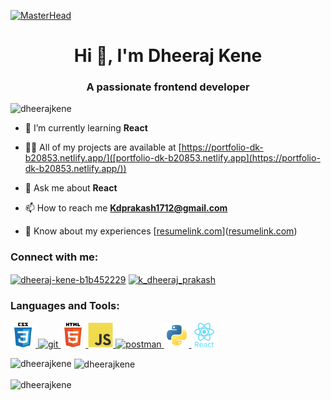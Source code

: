 [![MasterHead](https://images.search.yahoo.com/search/images;_ylt=Awrjedcl6KxlElQ4xjuJzbkF;_ylu=c2VjA3NlYXJjaARzbGsDYnV0dG9u;_ylc=X1MDOTYwNjI4NTcEX3IDMgRmcgNtY2FmZWUEZnIyA3A6cyx2OmksbTpzYi10b3AEZ3ByaWQDclBZS3lwcktRc0t4QVo4Z2Q0c3NXQQRuX3JzbHQDMARuX3N1Z2cDMARvcmlnaW4DaW1hZ2VzLnNlYXJjaC55YWhvby5jb20EcG9zAzAEcHFzdHIDBHBxc3RybAMwBHFzdHJsAzQ1BHF1ZXJ5A2FuaW1hdGVkJTIwZnJvbnRlbmQlMjBkZXZlbG9wZXIlMjBpbWFnZXMlMjBmb3IlMjBiYW5uZXIEdF9zdG1wAzE3MDU4MzA1MTM-?p=animated+frontend+developer+images+for+banner&fr=mcafee&fr2=p%3As%2Cv%3Ai%2Cm%3Asb-top&ei=UTF-8&x=wrt&type=E211US714G0#id=52&iurl=https%3A%2F%2Fplopdo.com%2Fwp-content%2Fuploads%2F2021%2F07%2FScreenshot-1-1210x642.png%3Fcrop%3D1&action=click)](http://dheerajkene.io)

<h1 align="center">Hi 👋, I'm Dheeraj Kene</h1>
<h3 align="center">A passionate frontend developer</h3>
<img align="right" width="400" src="https://cdn.dribbble.com/users/1162077/screenshots/3848914/programmer.gif" alt=""/>

<p align="left"> <img src="https://komarev.com/ghpvc/?username=dheerajkene&label=Profile%20views&color=0e75b6&style=flat" alt="dheerajkene" /> </p>

- 🌱 I’m currently learning **React**

- 👨‍💻 All of my projects are available at [https://portfolio-dk-b20853.netlify.app/]([portfolio-dk-b20853.netlify.app](https://portfolio-dk-b20853.netlify.app/))

- 💬 Ask me about **React**

- 📫 How to reach me **Kdprakash1712@gmail.com**

- 📄 Know about my experiences [[resumelink.com](https://drive.google.com/file/d/1TO-XG6pOlJzRCETxHp4V-METchxhFoRd/view?usp=sharing)]([resumelink.com](https://drive.google.com/file/d/1TO-XG6pOlJzRCETxHp4V-METchxhFoRd/view?usp=sharing))

<h3 align="left">Connect with me:</h3>
<p align="left">
<a href="https://linkedin.com/in/dheeraj-kene-b1b452229" target="blank"><img align="center" src="https://raw.githubusercontent.com/rahuldkjain/github-profile-readme-generator/master/src/images/icons/Social/linked-in-alt.svg" alt="dheeraj-kene-b1b452229" height="30" width="40" /></a>
<a href="https://instagram.com/k_dheeraj_prakash" target="blank"><img align="center" src="https://raw.githubusercontent.com/rahuldkjain/github-profile-readme-generator/master/src/images/icons/Social/instagram.svg" alt="k_dheeraj_prakash" height="30" width="40" /></a>
</p>

<h3 align="left">Languages and Tools:</h3>
<p align="left"> <a href="https://www.w3schools.com/css/" target="_blank" rel="noreferrer"> <img src="https://raw.githubusercontent.com/devicons/devicon/master/icons/css3/css3-original-wordmark.svg" alt="css3" width="40" height="40"/> </a> <a href="https://git-scm.com/" target="_blank" rel="noreferrer"> <img src="https://www.vectorlogo.zone/logos/git-scm/git-scm-icon.svg" alt="git" width="40" height="40"/> </a> <a href="https://www.w3.org/html/" target="_blank" rel="noreferrer"> <img src="https://raw.githubusercontent.com/devicons/devicon/master/icons/html5/html5-original-wordmark.svg" alt="html5" width="40" height="40"/> </a> <a href="https://developer.mozilla.org/en-US/docs/Web/JavaScript" target="_blank" rel="noreferrer"> <img src="https://raw.githubusercontent.com/devicons/devicon/master/icons/javascript/javascript-original.svg" alt="javascript" width="40" height="40"/> </a> <a href="https://postman.com" target="_blank" rel="noreferrer"> <img src="https://www.vectorlogo.zone/logos/getpostman/getpostman-icon.svg" alt="postman" width="40" height="40"/> </a> <a href="https://www.python.org" target="_blank" rel="noreferrer"> <img src="https://raw.githubusercontent.com/devicons/devicon/master/icons/python/python-original.svg" alt="python" width="40" height="40"/> </a> <a href="https://reactjs.org/" target="_blank" rel="noreferrer"> <img src="https://raw.githubusercontent.com/devicons/devicon/master/icons/react/react-original-wordmark.svg" alt="react" width="40" height="40"/> </a> </p>

<p><img align="left" src="https://github-readme-stats.vercel.app/api/top-langs?username=dheerajkene&show_icons=true&locale=en&layout=compact" alt="dheerajkene" /></p>

<p>&nbsp;<img align="center" src="https://github-readme-stats.vercel.app/api?username=dheerajkene&show_icons=true&locale=en" alt="dheerajkene" /></p>

<p><img align="center" src="https://github-readme-streak-stats.herokuapp.com/?user=dheerajkene&" alt="dheerajkene" /></p>
